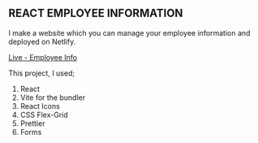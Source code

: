 ## REACT EMPLOYEE INFORMATION

I make a website which you can manage your employee information and deployed on Netlify.

[Live - Employee Info](https://react-employee-info.netlify.app/)

This project, I used; 
1. React
2. Vite for the bundler
3. React Icons
4. CSS Flex-Grid
5. Prettier
6. Forms 

